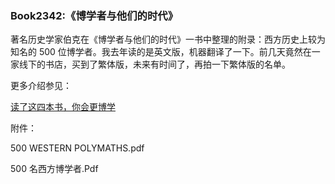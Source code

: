 ### Book2342:《博学者与他们的时代》

著名历史学家伯克在《博学者与他们的时代》一书中整理的附录：西方历史上较为知名的 500 位博学者。我去年读的是英文版，机器翻译了一下。前几天竟然在一家线下的书店，买到了繁体版，未来有时间了，再拍一下繁体版的名单。

更多介绍参见：

[读了这四本书，你会更博学](https://mp.weixin.qq.com/s?__biz=MzA3MzM0MjUyMQ==&mid=2652153274&idx=1&sn=48017a37e9be48132b41ea892dd3fc7d&chksm=84f08eecb38707fa2b452e21f4efd65d6ce6c80f7d21ec26ed525026ff505bfa252e89cc077a&token=38950473&lang=zh_CN#rd)

附件：

500 WESTERN POLYMATHS.pdf 

500 名西方博学者.Pdf

